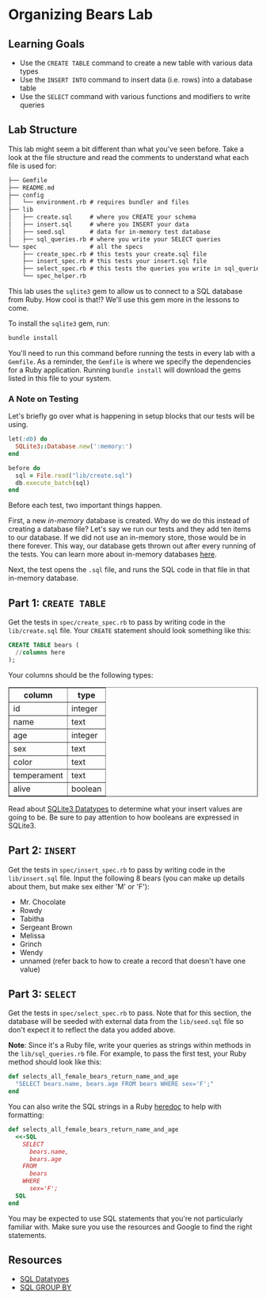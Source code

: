 # Organizing Bears Lab

## Learning Goals

- Use the `CREATE TABLE` command to create a new table with various data types
- Use the `INSERT INTO` command to insert data (i.e. rows) into a database table
- Use the `SELECT` command with various functions and modifiers to write queries

## Lab Structure

This lab might seem a bit different than what you've seen before. Take a look at
the file structure and read the comments to understand what each file is used
for:

```txt
├── Gemfile
├── README.md
├── config
│   └── environment.rb # requires bundler and files
├── lib
│   ├── create.sql     # where you CREATE your schema
│   ├── insert.sql     # where you INSERT your data
│   ├── seed.sql       # data for in-memory test database
│   ├── sql_queries.rb # where you write your SELECT queries
└── spec               # all the specs
    ├── create_spec.rb # this tests your create.sql file
    ├── insert_spec.rb # this tests your insert.sql file
    ├── select_spec.rb # this tests the queries you write in sql_queries.rb
    └── spec_helper.rb
```

This lab uses the `sqlite3` gem to allow us to connect to a SQL database from
Ruby. How cool is that!? We'll use this gem more in the lessons to come.

To install the `sqlite3` gem, run:

```sh
bundle install
```

You'll need to run this command before running the tests in every lab with a
`Gemfile`. As a reminder, the `Gemfile` is where we specify the dependencies for
a Ruby application. Running `bundle install` will download the gems listed in
this file to your system.

### A Note on Testing

Let's briefly go over what is happening in setup blocks that our tests
will be using.

```ruby
let(:db) do
  SQLite3::Database.new(':memory:')
end

before do
  sql = File.read("lib/create.sql")
  db.execute_batch(sql)
end
```

Before each test, two important things happen.

First, a new _in-memory_ database is created. Why do we do this instead of
creating a database file? Let's say we run our tests and they add ten items to
our database. If we did not use an in-memory store, those would be in there
forever. This way, our database gets thrown out after every running of the
tests. You can learn more about in-memory databases
[here](https://www.sqlite.org/inmemorydb.html).

Next, the test opens the `.sql` file, and runs the SQL code in that file in
that in-memory database.

## Part 1: `CREATE TABLE`

Get the tests in `spec/create_spec.rb` to pass by writing code in the
`lib/create.sql` file. Your `CREATE` statement should look something like this:

```sql
CREATE TABLE bears (
  //columns here
);
```

Your columns should be the following types:

<table border="1" cellpadding="4" cellspacing="0">
  <tr>
    <th>column</th>
    <th>type</th>
  </tr>
  
  <tr>
    <td>id</td>
    <td>integer</td>
  </tr>
  <tr>
    <td>name</td>
    <td>text</td>
  </tr>
  <tr>
    <td>age</td>
    <td>integer</td>
  </tr>
  <tr>
    <td>sex</td>
    <td>text</td>
  </tr>
  <tr>
    <td>color</td>
    <td>text</td>
  </tr>
  <tr>
    <td>temperament</td>
    <td>text</td>
  </tr>
  <tr>
    <td>alive</td>
    <td>boolean</td>
  </tr>
</table>

Read about [SQLite3 Datatypes](https://www.sqlite.org/datatype3.html) to
determine what your insert values are going to be. Be sure to pay attention to
how booleans are expressed in SQLite3.

## Part 2: `INSERT`

Get the tests in `spec/insert_spec.rb` to pass by writing code in the
`lib/insert.sql` file. Input the following 8 bears (you can make up details
about them, but make sex either 'M' or 'F'):

- Mr. Chocolate
- Rowdy
- Tabitha
- Sergeant Brown
- Melissa
- Grinch
- Wendy
- unnamed (refer back to how to create a record that doesn't have one value)

## Part 3: `SELECT`

Get the tests in `spec/select_spec.rb` to pass. Note that for this section, the
database will be seeded with external data from the `lib/seed.sql` file so don't
expect it to reflect the data you added above.

**Note**: Since it's a Ruby file, write your queries as strings within methods
in the `lib/sql_queries.rb` file. For example, to pass the first test, your Ruby
method should look like this:

```rb
def selects_all_female_bears_return_name_and_age 
  "SELECT bears.name, bears.age FROM bears WHERE sex='F';"
end
```

You can also write the SQL strings in a Ruby [heredoc][heredoc] to help with
formatting:

```rb
def selects_all_female_bears_return_name_and_age 
  <<-SQL
    SELECT 
      bears.name, 
      bears.age 
    FROM 
      bears 
    WHERE 
      sex='F';
  SQL
end
```

[heredoc]: https://www.rubyguides.com/2018/11/ruby-heredoc/

You may be expected to use SQL statements that you're not particularly familiar
with. Make sure you use the resources and Google to find the right statements.

## Resources

- [SQL Datatypes](https://www.sqlite.org/datatype3.html)
- [SQL GROUP BY](https://www.sqlite.org/lang_select.html#resultset)
